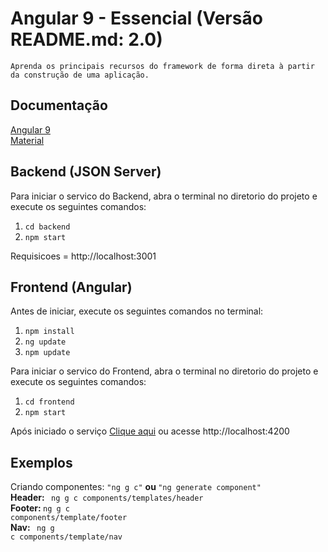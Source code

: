 # Angular 9 - Essencial (Versão README.md: 2.0)
    Aprenda os principais recursos do framework de forma direta à partir da construção de uma aplicação.

## Documentação

[Angular 9](https://angular.io/docs)<br/>
[Material](https://material.io/resources/icons/?style=baseline)

## Backend (JSON Server)

Para iniciar o servico do Backend, abra o terminal no diretorio do projeto e execute os seguintes comandos:
1. <code>cd backend</code>
2. <code>npm start</code>

Requisicoes = http://localhost:3001

## Frontend (Angular)
Antes de iniciar, execute os seguintes comandos no terminal:
1. <code>npm install</code>
2. <code>ng update</code>
3. <code>npm update</code>

Para iniciar o servico do Frontend, abra o terminal no diretorio do projeto e execute os seguintes comandos:

1. <code>cd frontend</code>
2. <code>npm start</code>

Após iniciado o serviço [Clique aqui](http://localhost:4200) ou acesse http://localhost:4200

## Exemplos

Criando componentes:
<code>"ng g c"</code> <strong> ou </strong><code>"ng generate component"</code><br/>
<strong>Header: </strong><code> ng g c components/templates/header</code><br/>
<strong>Footer: </strong><code>ng g c components/template/footer</code><br/>
<strong>Nav: </strong><code> ng g c components/template/nav </code><br/>